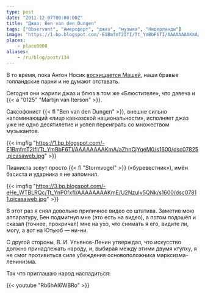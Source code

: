 ```yaml
---
type: post
date: "2011-12-07T00:00:00Z"
title: "Джаз: Ben van den Dungen"
tags: ["Observant", "Амерсфорт", "джаз", "музыка", "Нидерланды"]
image: "https://1.bp.blogspot.com/-E1BmfmT2IfI/Tt_YmBbF6TI/AAAAAAAAKmA/aZhnCjYqeM0/s1600/dsc07825.picasaweb.jpg"
places:
    - place0008
aliases:
    - /ru/blog/post/134
---
```


В то время, пока Антон Носик [восхищается Машей](http://dolboeb.livejournal.com/2245861.html), наши бравые голландские парни и не думают отставать.

Сегодня они жарили джаз и блюз в том же «Блюстителе», что давеча и {{< a "0125" "Martijn van Iterson" >}}.

Саксофонист {{< fl "Ben van den Dungen" >}}, внешне сильно напоминающий «лицо кавказской национальности», исполняет джаз уже не одно десятилетие и успел переиграть со множеством музыкантов.

{{< imgfig "https://1.bp.blogspot.com/-E1BmfmT2IfI/Tt_YmBbF6TI/AAAAAAAAKmA/aZhnCjYqeM0/s1600/dsc07825.picasaweb.jpg" >}}

<!--more-->

Пианиста зовут просто {{< fl "Stormvogel" >}} («буревестник»), имён басиста и ударника я не запомнил.

{{< imgfig "https://3.bp.blogspot.com/-eHe_WTBLRQc/Tt_YnP0fxfI/AAAAAAAAKmE/U2NzuIv5QNk/s1600/dsc07811.picasaweb.jpg" >}}

В этот раз я снял довольно приличное видео со штатива. Заметив мою аппаратуру, Бен подмигнул мне (это есть на видео), а потом подошёл и сказал (точнее, прокричал) мне на ухо, что снимать я его, видите ли, могу, а вот на Ютьюб — ни-ни.

С другой стороны, В. И. Ульянов-Ленин утверждал, что искусство должно принадлежать народу, и, выбирая между этими двумя ктулху, я не смог противиться силе убеждения основоположника марксизма-ленинизма.

Так что приглашаю народ насладиться:

{{< youtube "Rb6hAI6WBRo" >}}
